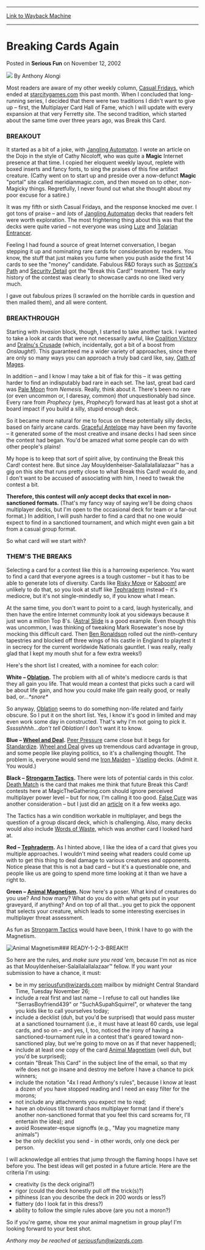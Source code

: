 
---
[Link to Wayback Machine](https://web.archive.org/web/20170624043550/http://magic.wizards.com/en/articles/archive/serious-fun/breaking-cards-again-2002-11-12)

[_metadata_:author]:- "Anthony Alongi"
[_metadata_:description]:- "Most readers are aware of my other weekly column, Casual Fridays, which ended at starcitygames.com this past month. When I concluded that long-running series, I decided that there were two traditions I didn't want to give up – first, the Multiplayer Card Hall of Fame, which I will update with every expansion at that very Ferretty site."
[_metadata_:generator]:- "Drupal 7 (http://drupal.org)"
[_metadata_:node]:- "611741"
[_metadata_:publish_date]:- "2002-11-12"
[_metadata_:source]:- "div-main-content"
[_metadata_:title]:- "Breaking Cards Again"
[_metadata_:wayback_capture_timestamp]:- "2017-06-24 04:35:50"
[_metadata_:wayback_raw_url]:- "https://web.archive.org/web/20170624043550id_/http://magic.wizards.com/en/articles/archive/serious-fun/breaking-cards-again-2002-11-12"
[_metadata_:wayback_url]:- "http://magic.wizards.com/en/articles/archive/serious-fun/breaking-cards-again-2002-11-12"
---


Breaking Cards Again
====================



 Posted in **Serious Fun**
 on November 12, 2002 






![](https://media.magic.wizards.com/styles/auth_small/public/images/person/authorpic_anthonyalongi.jpg)
By Anthony Alongi











Most readers are aware of my other weekly column, [Casual Fridays](http://www.starcitygames.com/php/news/archive.php?Article=Anthony%20Alongi), which ended at [starcitygames.com](http://www.starcitygames.com/magic.php) this past month. When I concluded that long-running series, I decided that there were two traditions I didn't want to give up – first, the Multiplayer Card Hall of Fame, which I will update with every expansion at that very Ferretty site. The second tradition, which started about the same time over three years ago, was Break this Card.

### BREAKOUT

It started as a bit of a joke, with [Jangling Automaton](http://gatherer.wizards.com/Pages/Card/Details.aspx?name=Jangling+Automaton). I wrote an article on the Dojo in the style of Cathy Nicoloff, who was quite a **Magic** Internet presence at that time. I copied her eloquent weekly layout, replete with boxed inserts and fancy fonts, to sing the praises of this fine artifact creature. (Cathy went on to start up and preside over a now-defunct **Magic** "portal" site called meridianmagic.com, and then moved on to other, non-Magicky things. Regretfully, I never found out what she thought about my poor excuse for a satire.)

It was my fifth or sixth Casual Fridays, and the response knocked me over. I got tons of praise – and *lots* of [Jangling Automaton](http://gatherer.wizards.com/Pages/Card/Details.aspx?name=Jangling+Automaton) decks that readers felt were worth exploration. The most frightening thing about this was that the decks were quite varied – not everyone was using [Lure](http://gatherer.wizards.com/Pages/Card/Details.aspx?name=Lure) and [Tolarian Entrancer](http://gatherer.wizards.com/Pages/Card/Details.aspx?name=Tolarian+Entrancer).

Feeling I had found a source of great Internet conversation, I began stepping it up and nominating rare cards for consideration by readers. You know, the stuff that just makes you fume when you push aside the first 14 cards to see the "money" candidate. Fabulous R&D forays such as [Sorrow's Path](http://gatherer.wizards.com/Pages/Card/Details.aspx?name=Sorrow%27s+Path) and [Security Detail](http://gatherer.wizards.com/Pages/Card/Details.aspx?name=Security+Detail) got the "Break this Card!" treatment. The early history of the contest was clearly to showcase cards no one liked very much.

I gave out fabulous prizes (I scrawled on the horrible cards in question and then mailed them), and all were content.

### BREAKTHROUGH

Starting with *Invasion* block, though, I started to take another tack. I wanted to take a look at cards that were not necessarily awful, like [Coalition Victory](http://gatherer.wizards.com/Pages/Card/Details.aspx?name=Coalition+Victory) and [Dralnu's Crusade](http://gatherer.wizards.com/Pages/Card/Details.aspx?name=Dralnu%27s+Crusade) (which, incidentally, got a bit of a boost from *Onslaught*!). This guaranteed me a wider variety of approaches, since there are only so many ways you can approach a truly bad card like, say, [Oath of Mages](http://gatherer.wizards.com/Pages/Card/Details.aspx?name=Oath+of+Mages).

In addition – and I know I may take a bit of flak for this – it was getting harder to find an indisputably bad rare in each set. The last, great bad card was [Pale Moon](http://gatherer.wizards.com/Pages/Card/Details.aspx?name=Pale+Moon) from *Nemesis*. Really, think about it. There's been no rare (or even uncommon or, I daresay, common) *that* unquestionably bad since. Every rare from *Prophecy* (yes, *Prophecy*!) forward has at least got a shot at board impact if you build a silly, stupid enough deck.

So it became more natural for me to focus on these potentially silly decks, based on fairly arcane cards. [Graceful Antelope](http://gatherer.wizards.com/Pages/Card/Details.aspx?name=Graceful+Antelope) may have been my favorite – it generated some of the most creative and insane decks I had seen since the contest had began. You'd be amazed what some people can do with other people's plains!

My hope is to keep that sort of spirit alive, by continuing the Break this Card! contest here. But since Jay Mouyldenheiser-Salallalallalazaar™ has a gig on this site that runs pretty close to what Break this Card! would do, and I don't want to be accused of associating with him, I need to tweak the contest a bit.

**Therefore, this contest will *only* accept decks that excel in non-sanctioned formats.**  (That's my fancy way of saying we'll be doing chaos multiplayer decks, but I'm open to the occasional deck for team or a far-out format.) In addition, I will push harder to find a card that no one would expect to find in a sanctioned tournament, and which might even gain a bit from a casual group format.

So what card will we start with?

### THEM'S THE BREAKS

Selecting a card for a contest like this is a harrowing experience. You want to find a card that everyone agrees is a tough customer – but it has to be able to generate lots of diversity. Cards like [Risky Move](http://gatherer.wizards.com/Pages/Card/Details.aspx?name=Risky+Move) or [Kaboom!](http://gatherer.wizards.com/Pages/Card/Details.aspx?name=Kaboom%21) are unlikely to do that, so you look at stuff like [Tephraderm](http://gatherer.wizards.com/Pages/Card/Details.aspx?name=Tephraderm) instead – it's mediocre, but it's not single-mindedly so, if you know what I mean.

At the same time, you don't want to point to a card, laugh hysterically, and then have the entire Internet community look at you sideways because it just won a million Top 8's. ([Astral Slide](http://gatherer.wizards.com/Pages/Card/Details.aspx?name=Astral+Slide) is a good example. Even though this was uncommon, I was thinking of tweaking Mark Rosewater's nose by mocking this difficult card. Then [Ben Ronaldson](http://www.starcitygames.com/php/news/expandnews.php?Article=3987) rolled out the ninth-century tapestries and blocked off three wings of his castle in England to playtest it in secrecy for the current worldwide Nationals gauntlet. I was really, really glad that I kept my mouth shut for a few extra weeks!)

Here's the short list I created, with a nominee for each color:

**White – [Oblation](http://gatherer.wizards.com/Pages/Card/Details.aspx?name=Oblation).**  The problem with all of white's mediocre cards is that they all gain you life. That would mean a contest that picks such a card will be about life gain, and how you could make life gain really good, or really bad, or…*\*snore\**

So anyway, [Oblation](http://gatherer.wizards.com/Pages/Card/Details.aspx?name=Oblation) seems to do something non-life related and fairly obscure. So I put it on the short list. Yes, I know it's good in limited and may even work some day in constructed. That's why I'm not going to pick it. *Ssssshhhh…don't tell Oblation!*  I don't want it to know.

**Blue – [Wheel and Deal](http://gatherer.wizards.com/Pages/Card/Details.aspx?name=Wheel+and+Deal).** [Peer Pressure](http://gatherer.wizards.com/Pages/Card/Details.aspx?name=Peer+Pressure) came close but it begs for [Standardize](http://gatherer.wizards.com/Pages/Card/Details.aspx?name=Standardize). [Wheel and Deal](http://gatherer.wizards.com/Pages/Card/Details.aspx?name=Wheel+and+Deal) gives up tremendous card advantage in group, and some people like playing politics, so it's a challenging thought. The problem is, everyone would send me [Iron Maiden](http://gatherer.wizards.com/Pages/Card/Details.aspx?name=Iron+Maiden) – [Viseling](http://gatherer.wizards.com/Pages/Card/Details.aspx?name=Viseling) decks. (Admit it. You would.)

**Black – [Strongarm Tactics](http://gatherer.wizards.com/Pages/Card/Details.aspx?name=Strongarm+Tactics).** There were lots of potential cards in this color. [Death Match](http://gatherer.wizards.com/Pages/Card/Details.aspx?name=Death+Match) is the card that makes me think that future Break this Card! contests here at MagicTheGathering.com should ignore perceived multiplayer power level – but for now, I'm calling it too good. [False Cure](http://gatherer.wizards.com/Pages/Card/Details.aspx?name=False+Cure) was another consideration – but I just did an [article](/en/articles/archive/serious-fun/not-so-situational-2002-10-01) on it a few weeks ago.

The Tactics has a win condition workable in multiplayer, and begs the question of a group discard deck, which is challenging. Also, many decks would also include [Words of Waste](http://gatherer.wizards.com/Pages/Card/Details.aspx?name=Words+of+Waste), which was another card I looked hard at.

**Red – [Tephraderm](http://gatherer.wizards.com/Pages/Card/Details.aspx?name=Tephraderm).**  As I hinted above, I like the idea of a card that gives you multiple approaches. I wouldn't mind seeing what readers could come up with to get this thing to deal damage to various creatures and opponents. Notice please that this is not a bad card – but it's a questionable one, and people like us are going to spend more time looking at it than we have a right to.

**Green – [Animal Magnetism](http://gatherer.wizards.com/Pages/Card/Details.aspx?name=Animal+Magnetism).** Now here's a poser. What kind of creatures do you use? And how many? What do you do with what gets put in your graveyard, if anything? And on top of all that…you get to pick the opponent that selects your creature, which leads to some interesting exercises in multiplayer threat assessment.

As fun as [Strongarm Tactics](http://gatherer.wizards.com/Pages/Card/Details.aspx?name=Strongarm+Tactics) would have been, I think I have to go with the Magnetism.

![Animal Magnetism](http://gatherer.wizards.com/Handlers/Image.ashx?type=card&name=Animal+Magnetism)### READY-1-2-3-BREAK!!!

So here are the rules, and *make sure you read 'em,* because I'm not as nice as that Mouyldenheiser-Salallalallalazaar™ fellow. If you want your submission to have a chance, it must:

* be in my seriousfun@wizards.com mailbox by midnight Central Standard Time, Tuesday November 26;
* include a real first and last name – I refuse to call out handles like "SerrasBoyfriend439" or "SuchASupahSquirrel", or whatever the tang you kids like to call yourselves today;
* include a decklist (duh, but you'd be surprised) that would pass muster at a sanctioned tournament (i.e., it must have at least 60 cards, use legal cards, and so on – and yes, I, too, noticed the irony of having a sanctioned-tournament rule in a contest that's geared toward non-sanctioned play, but we're going to move on as if that never happened);
* include at least one copy of the card [Animal Magnetism](http://gatherer.wizards.com/Pages/Card/Details.aspx?name=Animal+Magnetism) (well duh, but you'd be surprised);
* contain "Break This Card" in the subject line of the email, so that my wife does not go insane and destroy me before I have a chance to pick winners;
* include the notation "4x I read Anthony's rules", because I know at least a dozen of you have stopped reading and I need an easy filter for the morons;
* not include any attachments you expect me to read;
* have an obvious tilt toward chaos multiplayer format (and if there's another non-sanctioned format that you feel this card screams for, I'll entertain the idea); and
* avoid Rosewater-esque signoffs (e.g., "May you magnetize many animals")
* be the only decklist you send - in other words, only one deck per person.

I will acknowledge all entries that jump through the flaming hoops I have set before you. The best ideas will get posted in a future article. Here are the criteria I'm using:

* creativity (is the deck original?)
* rigor (could the deck honestly pull off the trick(s)?)
* pithiness (can you describe the deck in 200 words or less?)
* flattery (do I look fat in this dress?)
* ability to follow the simple rules above (are you not a moron?)

So if you're game, show me your animal magnetism in group play! I'm looking forward to your best shot.

*Anthony may be reached at seriousfun@wizards.com.*





